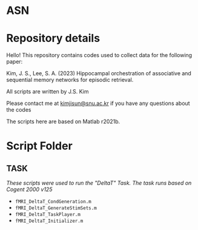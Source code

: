 # ASN

# Repository details
Hello!
This repository contains codes used to collect data for the following paper:

Kim, J. S., Lee, S. A. (2023) Hippocampal orchestration of associative and sequential memory networks for episodic retrieval.

All scripts are written by J.S. Kim

Please contact me at kimjisun@snu.ac.kr if you have any questions about the codes

The scripts here are based on Matlab r2021b.

# Script Folder
## TASK
*These scripts were used to run the "DeltaT" Task. The task runs based on Cogent 2000 v125*

- `fMRI_DeltaT_CondGeneration.m`
- `fMRI_DeltaT_GenerateStimSets.m`
- `fMRI_DeltaT_TaskPlayer.m`
- `fMRI_DeltaT_Initializer.m`
